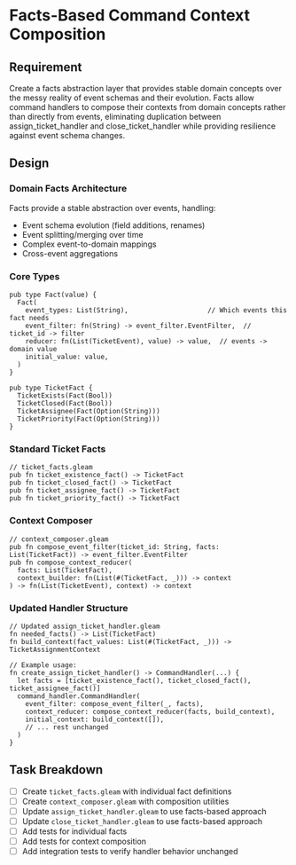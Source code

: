 # Facts-Based Command Context Composition

## Requirement

Create a facts abstraction layer that provides stable domain concepts over the messy reality of event schemas and their evolution. Facts allow command handlers to compose their contexts from domain concepts rather than directly from events, eliminating duplication between assign_ticket_handler and close_ticket_handler while providing resilience against event schema changes.

## Design

### Domain Facts Architecture

Facts provide a stable abstraction over events, handling:
- Event schema evolution (field additions, renames)
- Event splitting/merging over time
- Complex event-to-domain mappings
- Cross-event aggregations

### Core Types

```gleam
pub type Fact(value) {
  Fact(
    event_types: List(String),                    // Which events this fact needs
    event_filter: fn(String) -> event_filter.EventFilter,  // ticket_id -> filter
    reducer: fn(List(TicketEvent), value) -> value,  // events -> domain value
    initial_value: value,
  )
}

pub type TicketFact {
  TicketExists(Fact(Bool))
  TicketClosed(Fact(Bool))
  TicketAssignee(Fact(Option(String)))
  TicketPriority(Fact(Option(String)))
}
```

### Standard Ticket Facts

```gleam
// ticket_facts.gleam
pub fn ticket_existence_fact() -> TicketFact
pub fn ticket_closed_fact() -> TicketFact
pub fn ticket_assignee_fact() -> TicketFact
pub fn ticket_priority_fact() -> TicketFact
```

### Context Composer

```gleam
// context_composer.gleam
pub fn compose_event_filter(ticket_id: String, facts: List(TicketFact)) -> event_filter.EventFilter
pub fn compose_context_reducer(
  facts: List(TicketFact), 
  context_builder: fn(List(#(TicketFact, _))) -> context
) -> fn(List(TicketEvent), context) -> context
```

### Updated Handler Structure

```gleam
// Updated assign_ticket_handler.gleam
fn needed_facts() -> List(TicketFact)
fn build_context(fact_values: List(#(TicketFact, _))) -> TicketAssignmentContext

// Example usage:
fn create_assign_ticket_handler() -> CommandHandler(...) {
  let facts = [ticket_existence_fact(), ticket_closed_fact(), ticket_assignee_fact()]
  command_handler.CommandHandler(
    event_filter: compose_event_filter(_, facts),
    context_reducer: compose_context_reducer(facts, build_context),
    initial_context: build_context([]),
    // ... rest unchanged
  )
}
```

## Task Breakdown

- [ ] Create `ticket_facts.gleam` with individual fact definitions
- [ ] Create `context_composer.gleam` with composition utilities
- [ ] Update `assign_ticket_handler.gleam` to use facts-based approach
- [ ] Update `close_ticket_handler.gleam` to use facts-based approach
- [ ] Add tests for individual facts
- [ ] Add tests for context composition 
- [ ] Add integration tests to verify handler behavior unchanged